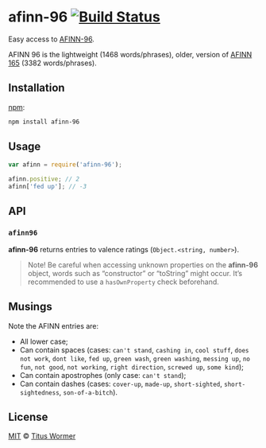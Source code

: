 # afinn-96 [![Build Status][travis-badge]][travis]

Easy access to [AFINN-96][afinn96].

AFINN 96 is the lightweight (1468 words/phrases), older, version of
[AFINN 165][afinn165] (3382 words/phrases).

## Installation

[npm][npm-install]:

```bash
npm install afinn-96
```

## Usage

```js
var afinn = require('afinn-96');

afinn.positive; // 2
afinn['fed up']; // -3
```

## API

### `afinn96`

**afinn-96** returns entries to valence ratings (`Object.<string, number>`).

> Note!  Be careful when accessing unknown properties on the
> **afinn-96** object, words such as “constructor” or “toString”
> might occur.  It’s recommended to use a `hasOwnProperty` check
> beforehand.

## Musings

Note the AFINN entries are:

*   All lower case;
*   Can contain spaces (cases: `can't stand`, `cashing in`,
    `cool stuff`, `does not work`, `dont like`, `fed up`, `green wash`,
    `green washing`, `messing up`, `no fun`, `not good`, `not working`,
    `right direction`, `screwed up`, `some kind`);
*   Can contain apostrophes (only case: `can't stand`);
*   Can contain dashes (cases: `cover-up`, `made-up`, `short-sighted`,
    `short-sightedness`, `son-of-a-bitch`).

## License

[MIT][license] © [Titus Wormer][author]

<!-- Definitions -->

[travis-badge]: https://img.shields.io/travis/wooorm/afinn-96.svg

[travis]: https://travis-ci.org/wooorm/afinn-96

[npm-install]: https://docs.npmjs.com/cli/install

[license]: LICENSE

[author]: http://wooorm.com

[afinn96]: http://www2.imm.dtu.dk/pubdb/views/publication_details.php?id=6010

[afinn165]: https://github.com/wooorm/afinn-165
